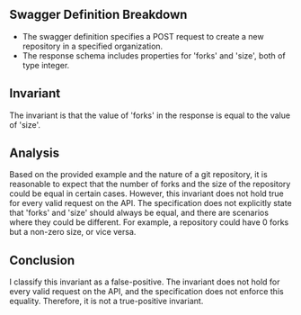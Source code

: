 ## Swagger Definition Breakdown
- The swagger definition specifies a POST request to create a new repository in a specified organization.
- The response schema includes properties for 'forks' and 'size', both of type integer.

## Invariant
The invariant is that the value of 'forks' in the response is equal to the value of 'size'.

## Analysis
Based on the provided example and the nature of a git repository, it is reasonable to expect that the number of forks and the size of the repository could be equal in certain cases. However, this invariant does not hold true for every valid request on the API. The specification does not explicitly state that 'forks' and 'size' should always be equal, and there are scenarios where they could be different. For example, a repository could have 0 forks but a non-zero size, or vice versa.

## Conclusion
I classify this invariant as a false-positive. The invariant does not hold for every valid request on the API, and the specification does not enforce this equality. Therefore, it is not a true-positive invariant.
